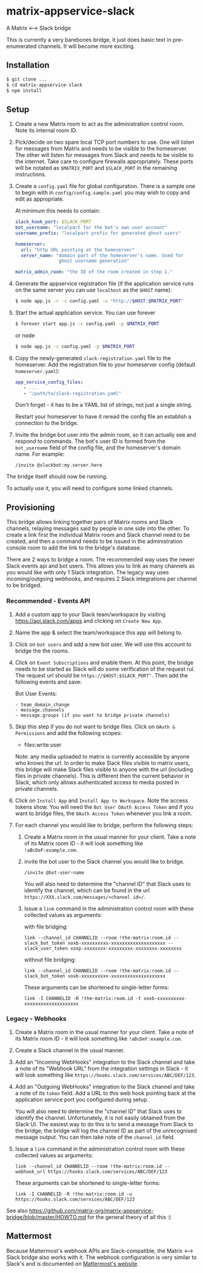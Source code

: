 # matrix-appservice-slack
A Matrix &lt;--> Slack bridge

This is currently a very barebones bridge, it just does basic text in
pre-enumerated channels. It will become more exciting.

Installation
------------

```sh
$ git clone ...
$ cd matrix-appservice-slack
$ npm install
```


Setup
-----

1. Create a new Matrix room to act as the administration control room. Note its
   internal room ID.

1. Pick/decide on two spare local TCP port numbers to use. One will listen for
   messages from Matrix and needs to be visible to the homeserver. The other
   will listen for messages from Slack and needs to be visible to the internet.
   Take care to configure firewalls appropriately. These ports will be notated
   as `$MATRIX_PORT` and `$SLACK_PORT` in the remaining instructions.

1. Create a `config.yaml` file for global configuration. There is a sample
   one to begin with in `config/config.sample.yaml` you may wish to copy and
   edit as appropriate.

   At minimum this needs to contain:

   ```yaml
   slack_hook_port: $SLACK_PORT
   bot_username: "localpart for the bot's own user account"
   username_prefix: "localpart prefix for generated ghost users"

   homeserver:
     url: "http URL pointing at the homeserver"
     server_name: "domain part of the homeserver's name. Used for
                   ghost username generation"

   matrix_admin_room: "the ID of the room created in step 1."
   ```

1. Generate the appservice registration file (if the application service runs
   on the same server you can use `localhost` as the `$HOST` name):

   ```sh
   $ node app.js -r -c config.yaml -u "http://$HOST:$MATRIX_PORT"
   ```

1. Start the actual application service. You can use forever

   ```sh
   $ forever start app.js -c config.yaml -p $MATRIX_PORT
   ```

   or node

   ```sh
   $ node app.js -c config.yaml -p $MATRIX_PORT
   ```

1. Copy the newly-generated `slack-registration.yaml` file to the homeserver.
   Add the registration file to your homeserver config (default `homeserver.yaml`):

   ```yaml
   app_service_config_files:
      - ...
      - "/path/to/slack-registration.yaml"
   ```

   Don't forget - it has to be a YAML list of strings, not just a single string.

   Restart your homeserver to have it reread the config file an establish a
   connection to the bridge.

1. Invite the bridge bot user into the admin room, so it can actually see and
   respond to commands. The bot's user ID is formed from the `bot_username`
   field of the config file, and the homeserver's domain name. For example:

   ```
   /invite @slackbot:my.server.here
   ```

The bridge itself should now be running.

To actually use it, you will need to configure some linked channels.

Provisioning
------------

This bridge allows linking together pairs of Matrix rooms and Slack channels,
relaying messages said by people in one side into the other. To create a link
first the individual Matrix room and Slack channel need to be created, and then
a command needs to be issued in the administration console room to add the link
to the bridge's database.

There are 2 ways to bridge a room. The recommended way uses the newer Slack events api
and bot users. This allows you to link as many channels as you would like with only
1 Slack integration. The legacy way uses incoming/outgoing webhooks, and requires
2 Slack integrations per channel to be bridged.

### Recommended - Events API

1. Add a custom app to your Slack team/workspace by visiting https://api.slack.com/apps
   and clicking on `Create New App`.

2. Name the app & select the team/workspace this app will belong to.

3. Click on `bot users` and add a new bot user. We will use this account to bridge the
   the rooms.

4. Click on `Event Subscriptions` and enable them. At this point, the bridge needs to be
   started as Slack will do some verification of the request rul. The request url should be
   `https://$HOST:$SLACK_PORT"`. Then add the following events and save:

   Bot User Events:

       - team_domain_change
       - message.channels
       - message.groups (if you want to bridge private channels)

5. Skip this step if you do not want to bridge files.
   Click on `OAuth & Permissions` and add the following scopes:

   - files:write:user

   Note: any media uploaded to matrix is currently accessible by anyone who knows the url.
   In order to make Slack files visible to matrix users, this bridge will make Slack files
   visible to anyone with the url (including files in private channels). This is different
   then the current behavior in Slack, which only allows authenticated access to media
   posted in private channels.

6. Click on `Install App` and `Install App to Workspace`. Note the access tokens show.
   You will need the `Bot User OAuth Access Token` and if you want to bridge files, the
   `OAuth Access Token` whenever you link a room.

7. For each channel you would like to bridge, perform the following steps:

   1. Create a Matrix room in the usual manner for your client. Take a note of its
      Matrix room ID - it will look something like `!aBcDeF:example.com`.

   2. invite the bot user to the Slack channel you would like to bridge.

       ```
       /invite @bot-user-name

       ```

       You will also need to determine the "channel ID" that Slack uses to identify
       the channel, which can be found in the url `https://XXX.slack.com/messages/<channel id>/`.

   2. Issue a ``link`` command in the administration control room with these
      collected values as arguments:

      with file bridging:

         ```
         link --channel_id CHANNELID --room !the-matrix:room.id --slack_bot_token xoxb-xxxxxxxxxx-xxxxxxxxxxxxxxxxxxxx --slack_user_token xoxp-xxxxxxxx-xxxxxxxxx-xxxxxxxx-xxxxxxxx
         ```
      without file bridging:

         ```
         link --channel_id CHANNELID --room !the-matrix:room.id --slack_bot_token xoxb-xxxxxxxxxx-xxxxxxxxxxxxxxxxxxxx
         ```

      These arguments can be shortened to single-letter forms:

         ```
         link -I CHANNELID -R !the-matrix:room.id -t xoxb-xxxxxxxxxx-xxxxxxxxxxxxxxxxxxxx
         ```


### Legacy - Webhooks

1. Create a Matrix room in the usual manner for your client. Take a note of its
   Matrix room ID - it will look something like `!aBcDeF:example.com`.

1. Create a Slack channel in the usual manner.

1. Add an "Incoming WebHooks" integration to the Slack channel and take a note
   of its "Webhook URL" from the integration settings in Slack - it will look
   something like `https://hooks.slack.com/services/ABC/DEF/123`.

1. Add an "Outgoing WebHooks" integration to the Slack channel and take a note
   of its `token` field. Add a URL to this web hook pointing back at the
   application service port you configured during setup.

   You will also need to determine the "channel ID" that Slack uses to identify
   the channel. Unfortunately, it is not easily obtained from the Slack UI. The
   easiest way to do this is to send a message from Slack to the bridge; the
   bridge will log the channel ID as part of the unrecognised message output.
   You can then take note of the `channel_id` field.

1. Issue a ``link`` command in the administration control room with these
   collected values as arguments:

   ```
   link --channel_id CHANNELID --room !the-matrix:room.id --webhook_url https://hooks.slack.com/services/ABC/DEF/123
   ```

   These arguments can be shortened to single-letter forms:

   ```
   link -I CHANNELID -R !the-matrix:room.id -u https://hooks.slack.com/services/ABC/DEF/123
   ```

See also https://github.com/matrix-org/matrix-appservice-bridge/blob/master/HOWTO.md for the general theory of all this :)


Mattermost
----------

Because Mattermost's webhook APIs are Slack-compatible, the Matrix &lt;--> Slack bridge
also works with it. The webhook configuration is very similar to Slack's and is
documented on [Mattermost's website](https://www.mattermost.org/webhooks/).
